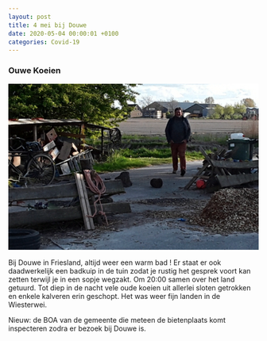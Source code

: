```yaml
---
layout: post
title: 4 mei bij Douwe
date: 2020-05-04 00:00:01 +0100
categories: Covid-19
---
```


### Ouwe Koeien

![wiesterwei](../assets/douwefries.png)

Bij Douwe in Friesland, altijd weer een warm bad ! Er staat er ook daadwerkelijk een badkuip in de tuin zodat je rustig het gesprek voort kan zetten terwijl je in een sopje wegzakt. Om 20:00 samen over het land getuurd. Tot diep in de nacht vele oude koeien uit allerlei sloten getrokken en enkele kalveren erin geschopt. Het was weer fijn landen in de Wiesterwei.

Nieuw: de BOA van de gemeente die meteen de bietenplaats komt inspecteren zodra er bezoek bij Douwe is.
